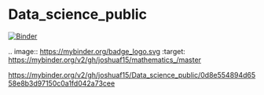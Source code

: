 # Data_science_public

[![Binder](https://mybinder.org/badge_logo.svg)](https://mybinder.org/v2/gh/joshuaf15/joshuaf15/Data_science_public/master)

.. image:: https://mybinder.org/badge_logo.svg
 :target: https://mybinder.org/v2/gh/joshuaf15/mathematics_/master
 
 

https://mybinder.org/v2/gh/joshuaf15/Data_science_public/0d8e554894d6558e8b3d97150c0a1fd042a73cee

